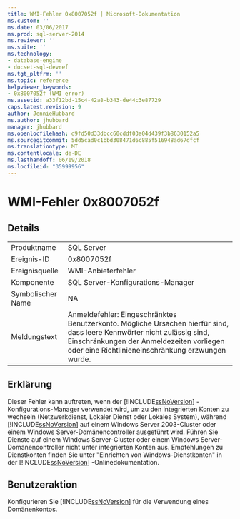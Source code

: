 ```yaml
---
title: WMI-Fehler 0x8007052f | Microsoft-Dokumentation
ms.custom: ''
ms.date: 03/06/2017
ms.prod: sql-server-2014
ms.reviewer: ''
ms.suite: ''
ms.technology:
- database-engine
- docset-sql-devref
ms.tgt_pltfrm: ''
ms.topic: reference
helpviewer_keywords:
- 0x8007052f (WMI error)
ms.assetid: a33f12bd-15c4-42a8-b343-de44c3e87729
caps.latest.revision: 9
author: JennieHubbard
ms.author: jhubbard
manager: jhubbard
ms.openlocfilehash: d9fd50d33dbcc60cddf03a04d439f3b8630152a5
ms.sourcegitcommit: 5dd5cad0c1bbd308471d6c885f516948ad67dfcf
ms.translationtype: MT
ms.contentlocale: de-DE
ms.lasthandoff: 06/19/2018
ms.locfileid: "35999956"
---
```

# <a name="wmi-error-0x8007052f"></a>WMI-Fehler 0x8007052f
    
## <a name="details"></a>Details  
  
|||  
|-|-|  
|Produktname|SQL Server|  
|Ereignis-ID|0x8007052f|  
|Ereignisquelle|WMI-Anbieterfehler|  
|Komponente|SQL Server-Konfigurations-Manager|  
|Symbolischer Name|NA|  
|Meldungstext|Anmeldefehler: Eingeschränktes Benutzerkonto. Mögliche Ursachen hierfür sind, dass leere Kennwörter nicht zulässig sind, Einschränkungen der Anmeldezeiten vorliegen oder eine Richtlinieneinschränkung erzwungen wurde.|  
  
## <a name="explanation"></a>Erklärung  
 Dieser Fehler kann auftreten, wenn der [!INCLUDE[ssNoVersion](../includes/ssnoversion-md.md)] -Konfigurations-Manager verwendet wird, um zu den integrierten Konten zu wechseln (Netzwerkdienst, Lokaler Dienst oder Lokales System), während [!INCLUDE[ssNoVersion](../includes/ssnoversion-md.md)] auf einem Windows Server 2003-Cluster oder einem Windows Server-Domänencontroller ausgeführt wird. Führen Sie Dienste auf einem Windows Server-Cluster oder einem Windows Server-Domänencontroller nicht unter integrierten Konten aus. Empfehlungen zu Dienstkonten finden Sie unter "Einrichten von Windows-Dienstkonten" in der [!INCLUDE[ssNoVersion](../includes/ssnoversion-md.md)] -Onlinedokumentation.  
  
## <a name="user-action"></a>Benutzeraktion  
 Konfigurieren Sie [!INCLUDE[ssNoVersion](../includes/ssnoversion-md.md)] für die Verwendung eines Domänenkontos.  
  
  